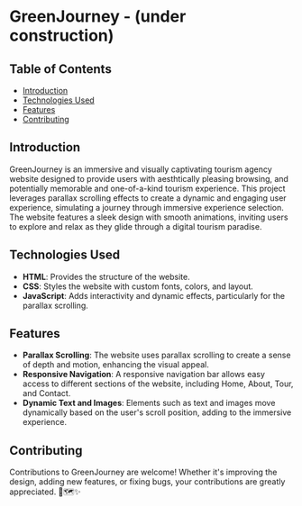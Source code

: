 # GreenJourney - (under construction)

## Table of Contents
- [Introduction](#introduction)
- [Technologies Used](#technologies-used)
- [Features](#features)
- [Contributing](#contributing)

## Introduction
GreenJourney is an immersive and visually captivating tourism agency website designed to provide users with aesthtically pleasing browsing, and potentially memorable and one-of-a-kind tourism experience. This project leverages parallax scrolling effects to create a dynamic and engaging user experience, simulating a journey through immersive experience selection. The website features a sleek design with smooth animations, inviting users to explore and relax as they glide through a digital tourism paradise.

## Technologies Used
- **HTML**: Provides the structure of the website.
- **CSS**: Styles the website with custom fonts, colors, and layout.
- **JavaScript**: Adds interactivity and dynamic effects, particularly for the parallax scrolling.

## Features
- **Parallax Scrolling**: The website uses parallax scrolling to create a sense of depth and motion, enhancing the visual appeal.
- **Responsive Navigation**: A responsive navigation bar allows easy access to different sections of the website, including Home, About, Tour, and Contact.
- **Dynamic Text and Images**: Elements such as text and images move dynamically based on the user's scroll position, adding to the immersive experience.

## Contributing
Contributions to GreenJourney are welcome! Whether it's improving the design, adding new features, or fixing bugs, your contributions are greatly appreciated. 🌿🗺️✨
 
